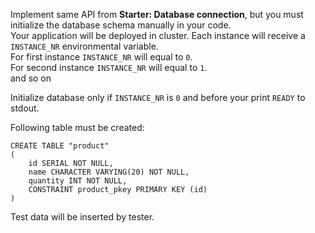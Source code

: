 
Implement same API from **Starter: Database connection**, but you must initialize the database schema manually in your code.  
Your application will be deployed in cluster. Each instance will receive a `INSTANCE_NR` environmental variable.  
For first instance `INSTANCE_NR` will equal to `0`.  
For second instance `INSTANCE_NR` will equal to `1`.  
and so on  
  
  
Initialize database only if `INSTANCE_NR` is `0` and before your print `READY` to stdout.

Following table must be created:
```
CREATE TABLE "product"
(
    id SERIAL NOT NULL,
    name CHARACTER VARYING(20) NOT NULL,
    quantity INT NOT NULL,
    CONSTRAINT product_pkey PRIMARY KEY (id)
)
```

Test data will be inserted by tester. 